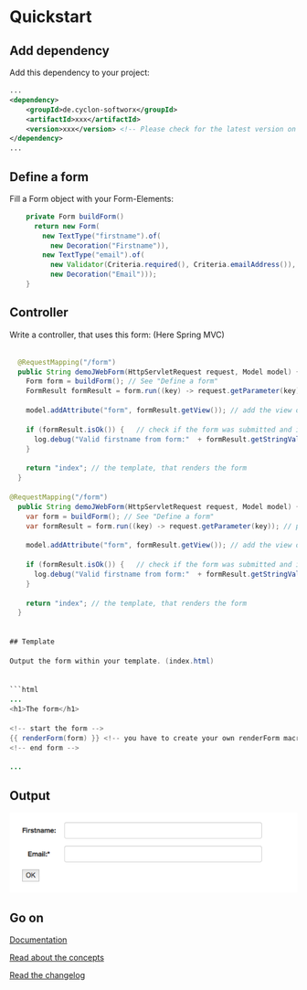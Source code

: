 # Quickstart


## Add dependency

Add this dependency to your project:

```xml
...
<dependency>
    <groupId>de.cyclon-softworx</groupId>
    <artifactId>xxx</artifactId>
    <version>xxx</version> <!-- Please check for the latest version on maven central or in the changelog! -->
</dependency>
...
```

## Define a form

Fill a Form object with your Form-Elements:


```Java
    private Form buildForm()
      return new Form(
        new TextType("firstname").of(
          new Decoration("Firstname")),
        new TextType("email").of(
          new Validator(Criteria.required(), Criteria.emailAddress()),
          new Decoration("Email")));
    }
```


## Controller

Write a controller, that uses this form: (Here Spring MVC)

```Java

  @RequestMapping("/form")
  public String demoJWebForm(HttpServletRequest request, Model model) {
    Form form = buildForm(); // See "Define a form"
    FormResult formResult = form.run((key) -> request.getParameter(key)); // pass the request-params via lambda 
    
    model.addAttribute("form", formResult.getView()); // add the view object to the model
    
    if (formResult.isOk()) {   // check if the form was submitted and is valid
      log.debug("Valid firstname from form:"  + formResult.getStringValue("firstname"));   // if everything was okay, we can get the values from the form
    }
    
    return "index"; // the template, that renders the form
  }

@RequestMapping("/form")
  public String demoJWebForm(HttpServletRequest request, Model model) {
    var form = buildForm(); // See "Define a form"
    var formResult = form.run((key) -> request.getParameter(key)); // pass the request-params via lambda 
    
    model.addAttribute("form", formResult.getView()); // add the view object to the model
    
    if (formResult.isOk()) {   // check if the form was submitted and is valid
      log.debug("Valid firstname from form:"  + formResult.getStringValue("firstname"));   // if everything was okay, we can get the values from the form
    }
    
    return "index"; // the template, that renders the form
  }


## Template

Output the form within your template. (index.html)


```html
...
<h1>The form</h1>

<!-- start the form -->
{{ renderForm(form) }} <!-- you have to create your own renderForm macro! Or you can use something from the jWebFormTheme project -->
<!-- end form -->

...
```


## Output

![Form Example](form_example.png "Form example output")


## Go on

[Documentation](start.md)

[Read about the concepts](concept.md)

[Read the changelog](CHANGELOG.md)
